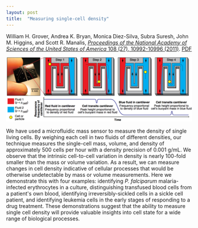 ```yaml
---
layout: post
title:  "Measuring single-cell density"
---
```


William H. Grover, Andrea K. Bryan, Monica Diez-Silva, Subra Suresh, John M. Higgins, and Scott R. Manalis, [*Proceedings of the National Academy of Sciences of the United States of America* 108 (27), 10992-10996 (2011)](http://www.pnas.org/content/108/27/10992).  [PDF](/assets/cell-density.pdf)

<img src="/assets/cell-density.png">

We have used a microfluidic mass sensor to measure the density of single living cells. By weighing each cell in two fluids of different densities, our technique measures the single-cell mass, volume, and density of approximately 500 cells per hour with a density precision of 0.001 g/mL. We observe that the intrinsic cell-to-cell variation in density is nearly 100-fold smaller than the mass or volume variation.  As a result, we can measure changes in cell density indicative of cellular processes that would be otherwise undetectable by mass or volume measurements. Here we demonstrate this with four examples: identifying *P. falciparum* malaria-infected erythrocytes in a culture, distinguishing transfused blood cells from a patient's own blood, identifying irreversibly-sickled cells in a sickle cell patient, and identifying leukemia cells in the early stages of responding to a drug treatment.  These demonstrations suggest that the ability to measure single cell density will provide valuable insights into cell state for a wide range of biological processes.

